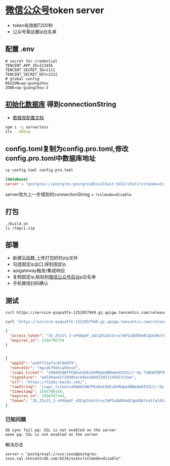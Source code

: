 # [微信公众号](https://developers.weixin.qq.com/doc/offiaccount/Basic_Information/Get_access_token.html)token server

+ token有效期7200秒
+ 公众号需设置ip白名单


## 配置 .env

```
# secret for credential
TENCENT_APP_ID=123456
TENCENT_SECRET_ID=1111
TENCENT_SECRET_KEY=2222
# global config
REGION=ap-guangzhou
ZONE=ap-guangzhou-3
```

## [初始化数据库](https://cloud.tencent.com/document/product/583/45363) 得到connectionString


+ [数据库配置文档](https://github.com/serverless-components/tencent-postgresql/blob/master/docs/configure.md)

```bash
npm i -g serverless
sls --debug
```

## config.toml复制为config.pro.toml,修改config.pro.toml中数据库地址
```bash 
cp config.toml config.pro.toml

```

```toml
[database]
server = "postgres://postgres:postgres@localhost:5432/chat1?sslmode=disable"
```
server改为上一步得到的connectionString + `?sslmode=disable`

## 打包

```
./build.sh
ls /tmp/1.zip

```

## 部署

+ 新建云函数,上传打包好的zip文件
+ 勾选固定ip出口,得到固定ip
+ apigateway触发/集成响应
+ 复制固定ip,粘贴到[微信公众号后台](https://mp.weixin.qq.com/advanced/advanced?action=dev&t=advanced/dev)p白名单
+ 手机微信扫码确认


## 测试

```bash
curl https://service-qsqxa5fo-1252957949.gz.apigw.tencentcs.com/release/weixin-token/

curl 'https://service-qsqxa5fo-1252957949.gz.apigw.tencentcs.com/release/weixin-token/jssdk' -H 'referer: https://tieba.baidu.com/index.html' -H 'Origin: https://tieba.baidu.com/' 

```

```json
{
  "access_token": "35_ZSs1S_3-xP4AqVF_sDCqXSsbtSrus7mPIoQd8Vm8CqUoD6tYwtfqlAIocS67KhgB0F8D_icwEj1VfYxjj9OkYtYqFZI9-6MfaZyYGWdQzo1eoBoLclC98d4tXoRhm7KLGUrRb96vSUqJq8qdOOGiAFAFFX",
  "expires_in": 1594706754
}
```

```json

{
  "appId": "wx0f713af1c8799df9",
  "nonceStr": "mgcdkfbkhcahboid",
  "jsapi_ticket": "sM4AOVdWfPE4DxkXGEs8VMdpedBBeAe0I5SLCr-9y-7SAUmTDPVMYOjPqns8dRZsAGT-KAEc-ecVmiNEWCIeqA",
  "signature": "a43364e41f29d05acb4be266933d5214581fc9ae",
  "url": "https://tieba.baidu.com/",
  "rawString": "jsapi_ticket=sM4AOVdWfPE4DxkXGEs8VMdpedBBeAe0I5SLCr-9y-7SAUmTDPVMYOjPqns8dRZsAGT-KAEc-ecVmiNEWCIeqA&noncestr=mgcdkfbkhcahboid&timestamp=1594700144&url=https://tieba.baidu.com/",
  "timestamp": 1594700144,
  "expires_in": 1594707344,
  "token": "35_ZSs1S_3-xP4AqVF_sDCqXSsbtSrus7mPIoQd8Vm8CqUoD6tYwtfqlAIocS67KhgB0F8D_icwEj1VfYxjj9OkYtYqFZI9-6MfaZyYGWdQzo1eoBoLclC98d4tXoRhm7KLGUrRb96vSUqJq8qdOOGiAFAFFX"
}

```








### 已知问题

```
db sync fail pq: SSL is not enabled on the server
eeee pq: SSL is not enabled on the server

```
解决办法
```
server = "postgresql://xxx:xxxx@postgres-xxxx.sql.tencentcdb.com:8224/xxxxx?sslmode=disable"
```

